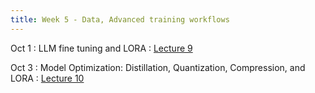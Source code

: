 ```yaml
---
title: Week 5 - Data, Advanced training workflows
---
```


Oct 1
: LLM fine tuning and LORA
    : [Lecture 9](../assets/lectures/lecture9/L09-FineTuning.pdf)

Oct 3
: Model Optimization: Distillation, Quantization, Compression, and LORA
    : [Lecture 10](../assets/lectures/lecture10/L10-ModelOptimization.pdf)


